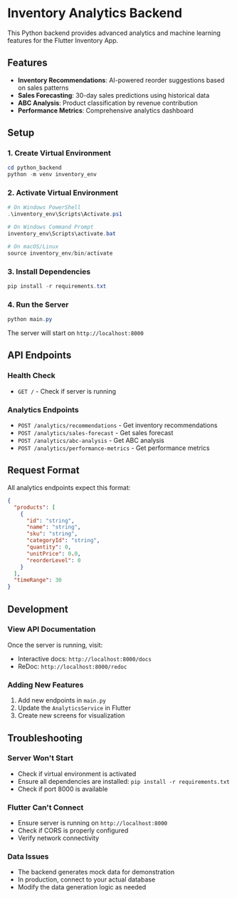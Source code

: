 # Inventory Analytics Backend

This Python backend provides advanced analytics and machine learning features for the Flutter Inventory App.

## Features

- **Inventory Recommendations**: AI-powered reorder suggestions based on sales patterns
- **Sales Forecasting**: 30-day sales predictions using historical data
- **ABC Analysis**: Product classification by revenue contribution
- **Performance Metrics**: Comprehensive analytics dashboard

## Setup

### 1. Create Virtual Environment
```powershell
cd python_backend
python -m venv inventory_env
```

### 2. Activate Virtual Environment
```powershell
# On Windows PowerShell
.\inventory_env\Scripts\Activate.ps1

# On Windows Command Prompt
inventory_env\Scripts\activate.bat

# On macOS/Linux
source inventory_env/bin/activate
```

### 3. Install Dependencies
```powershell
pip install -r requirements.txt
```

### 4. Run the Server
```powershell
python main.py
```

The server will start on `http://localhost:8000`

## API Endpoints

### Health Check
- `GET /` - Check if server is running

### Analytics Endpoints
- `POST /analytics/recommendations` - Get inventory recommendations
- `POST /analytics/sales-forecast` - Get sales forecast
- `POST /analytics/abc-analysis` - Get ABC analysis
- `POST /analytics/performance-metrics` - Get performance metrics

## Request Format

All analytics endpoints expect this format:

```json
{
  "products": [
    {
      "id": "string",
      "name": "string", 
      "sku": "string",
      "categoryId": "string",
      "quantity": 0,
      "unitPrice": 0.0,
      "reorderLevel": 0
    }
  ],
  "timeRange": 30
}
```

## Development

### View API Documentation
Once the server is running, visit:
- Interactive docs: `http://localhost:8000/docs`
- ReDoc: `http://localhost:8000/redoc`

### Adding New Features
1. Add new endpoints in `main.py`
2. Update the `AnalyticsService` in Flutter
3. Create new screens for visualization

## Troubleshooting

### Server Won't Start
- Check if virtual environment is activated
- Ensure all dependencies are installed: `pip install -r requirements.txt`
- Check if port 8000 is available

### Flutter Can't Connect
- Ensure server is running on `http://localhost:8000`
- Check if CORS is properly configured
- Verify network connectivity

### Data Issues
- The backend generates mock data for demonstration
- In production, connect to your actual database
- Modify the data generation logic as needed